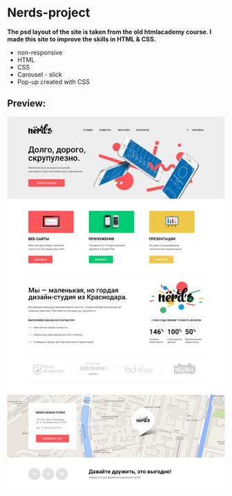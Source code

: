 # Nerds-project

**The psd layout of the site is taken from the old htmlacademy course. I made this site to improve the skills in HTML & CSS.**

+ non-responsive
+ HTML
+ CSS
+ Carousel - slick
+ Pop-up created with CSS

## Preview:
![Preview](https://github.com/RostyslavWeb/Nerds-project/blob/main/nerds-index.jpg)

